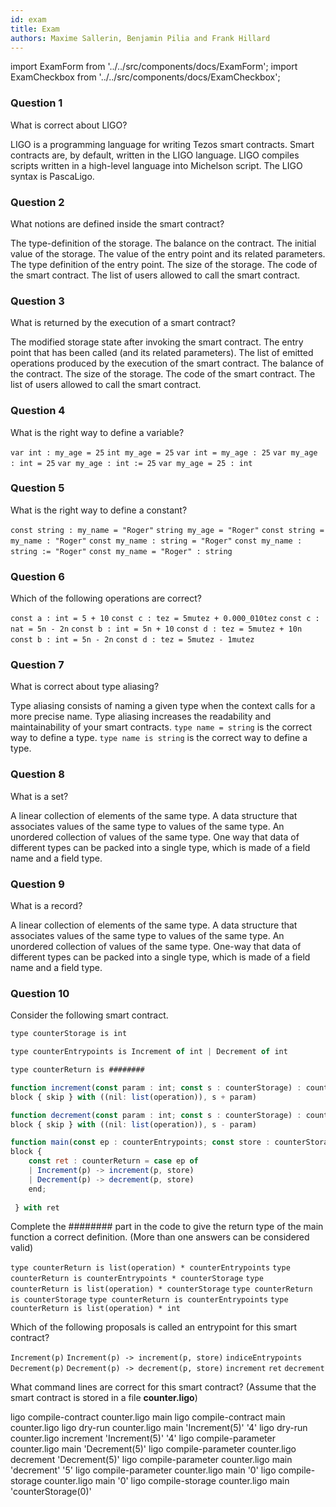 ```yaml
---
id: exam
title: Exam
authors: Maxime Sallerin, Benjamin Pilia and Frank Hillard
---
```


import ExamForm from '../../src/components/docs/ExamForm';
import ExamCheckbox from '../../src/components/docs/ExamCheckbox';

<ExamForm moduleName="DeFi">

### Question 1

What is correct about LIGO?

<ExamCheckbox name="00" isCorrect="true">LIGO is a programming language for writing Tezos smart contracts.</ExamCheckbox>
<ExamCheckbox name="01" isCorrect="false">Smart contracts are, by default, written in the LIGO language.</ExamCheckbox>
<ExamCheckbox name="02" isCorrect="true">LIGO compiles scripts written in a high-level language into Michelson script.</ExamCheckbox>
<ExamCheckbox name="03" isCorrect="false">The LIGO syntax is PascaLigo.</ExamCheckbox>

### Question 2

What notions are defined inside the smart contract?

<ExamCheckbox name="10" isCorrect="true">The type-definition of the storage.</ExamCheckbox>
<ExamCheckbox name="11" isCorrect="false">The balance on the contract.</ExamCheckbox>
<ExamCheckbox name="12" isCorrect="false">The initial value of the storage.</ExamCheckbox>
<ExamCheckbox name="13" isCorrect="false">The value of the entry point and its related parameters.</ExamCheckbox>
<ExamCheckbox name="14" isCorrect="true">The type definition of the entry point.</ExamCheckbox>
<ExamCheckbox name="15" isCorrect="false">The size of the storage.</ExamCheckbox>
<ExamCheckbox name="16" isCorrect="true">The code of the smart contract.</ExamCheckbox>
<ExamCheckbox name="17" isCorrect="false">The list of users allowed to call the smart contract.</ExamCheckbox>

### Question 3

What is returned by the execution of a smart contract?

<ExamCheckbox name="20" isCorrect="true">The modified storage state after invoking the smart contract.</ExamCheckbox>
<ExamCheckbox name="21" isCorrect="false">The entry point that has been called (and its related parameters).</ExamCheckbox>
<ExamCheckbox name="22" isCorrect="true">The list of emitted operations produced by the execution of the smart contract.</ExamCheckbox>
<ExamCheckbox name="23" isCorrect="false">The balance of the contract.</ExamCheckbox>
<ExamCheckbox name="24" isCorrect="false">The size of the storage.</ExamCheckbox>
<ExamCheckbox name="25" isCorrect="false">The code of the smart contract.</ExamCheckbox>
<ExamCheckbox name="26" isCorrect="false">The list of users allowed to call the smart contract.</ExamCheckbox>

### Question 4

What is the right way to define a variable?

<ExamCheckbox name="30" isCorrect="false">`var int : my_age = 25`</ExamCheckbox>
<ExamCheckbox name="31" isCorrect="false">`int my_age = 25`</ExamCheckbox>
<ExamCheckbox name="32" isCorrect="false">`var int = my_age : 25`</ExamCheckbox>
<ExamCheckbox name="33" isCorrect="false">`var my_age : int = 25`</ExamCheckbox>
<ExamCheckbox name="34" isCorrect="true">`var my_age : int := 25`</ExamCheckbox>
<ExamCheckbox name="35" isCorrect="false">`var my_age = 25 : int`</ExamCheckbox>

### Question 5

What is the right way to define a constant?

<ExamCheckbox name="40" isCorrect="false">`const string : my_name = "Roger"`</ExamCheckbox>
<ExamCheckbox name="41" isCorrect="false">`string my_age = "Roger"`</ExamCheckbox>
<ExamCheckbox name="42" isCorrect="false">`const string = my_name : "Roger"`</ExamCheckbox>
<ExamCheckbox name="43" isCorrect="true">`const my_name : string = "Roger"`</ExamCheckbox>
<ExamCheckbox name="44" isCorrect="false">`const my_name : string := "Roger"`</ExamCheckbox>
<ExamCheckbox name="45" isCorrect="false">`const my_name = "Roger" : string`</ExamCheckbox>

### Question 6

Which of the following operations are correct?

<ExamCheckbox name="50" isCorrect="true">`const a : int = 5 + 10`</ExamCheckbox>
<ExamCheckbox name="51" isCorrect="true">`const c : tez = 5mutez + 0.000_010tez`</ExamCheckbox>
<ExamCheckbox name="52" isCorrect="false">`const c : nat = 5n - 2n`</ExamCheckbox>
<ExamCheckbox name="53" isCorrect="true">`const b : int = 5n + 10`</ExamCheckbox>
<ExamCheckbox name="54" isCorrect="false">`const d : tez = 5mutez + 10n`</ExamCheckbox>
<ExamCheckbox name="55" isCorrect="true">`const b : int = 5n - 2n`</ExamCheckbox>
<ExamCheckbox name="56" isCorrect="true">`const d : tez = 5mutez - 1mutez`</ExamCheckbox>

### Question 7

What is correct about type aliasing?

<ExamCheckbox name="60" isCorrect="true">Type aliasing consists of naming a given type when the context calls for a more precise name.</ExamCheckbox>
<ExamCheckbox name="61" isCorrect="true">Type aliasing increases the readability and maintainability of your smart contracts.</ExamCheckbox>
<ExamCheckbox name="62" isCorrect="false">`type name = string` is the correct way to define a type.</ExamCheckbox>
<ExamCheckbox name="63" isCorrect="true">`type name is string` is the correct way to define a type.</ExamCheckbox>

### Question 8

What is a set?

<ExamCheckbox name="70" isCorrect="false">A linear collection of elements of the same type.</ExamCheckbox>
<ExamCheckbox name="71" isCorrect="false">A data structure that associates values of the same type to values of the same type.</ExamCheckbox>
<ExamCheckbox name="72" isCorrect="true">An unordered collection of values of the same type.</ExamCheckbox>
<ExamCheckbox name="73" isCorrect="false">One way that data of different types can be packed into a single type, which is made of a field name and a field type.</ExamCheckbox>

### Question 9

What is a record?

<ExamCheckbox name="80" isCorrect="false">A linear collection of elements of the same type.</ExamCheckbox>
<ExamCheckbox name="81" isCorrect="false">A data structure that associates values of the same type to values of the same type.</ExamCheckbox>
<ExamCheckbox name="82" isCorrect="false">An unordered collection of values of the same type.</ExamCheckbox>
<ExamCheckbox name="83" isCorrect="true">One-way that data of different types can be packed into a single type, which is made of a field name and a field type.</ExamCheckbox>

### Question 10

Consider the following smart contract.

```js
type counterStorage is int

type counterEntrypoints is Increment of int | Decrement of int

type counterReturn is ########

function increment(const param : int; const s : counterStorage) : counterReturn is 
block { skip } with ((nil: list(operation)), s + param)

function decrement(const param : int; const s : counterStorage) : counterReturn is 
block { skip } with ((nil: list(operation)), s - param)

function main(const ep : counterEntrypoints; const store : counterStorage) : counterReturn is
block { 
    const ret : counterReturn = case ep of 
    | Increment(p) -> increment(p, store)
    | Decrement(p) -> decrement(p, store)
    end;
    
 } with ret
```

Complete the ######## part in the code to give the return type of the main function a correct definition.
(More than one answers can be considered valid)

<ExamCheckbox name="90" isCorrect="false">`type counterReturn is list(operation) * counterEntrypoints`</ExamCheckbox>
<ExamCheckbox name="91" isCorrect="false">`type counterReturn is counterEntrypoints * counterStorage`</ExamCheckbox>
<ExamCheckbox name="92" isCorrect="true">`type counterReturn is list(operation) * counterStorage`</ExamCheckbox>
<ExamCheckbox name="93" isCorrect="false">`type counterReturn is counterStorage`</ExamCheckbox>
<ExamCheckbox name="94" isCorrect="false">`type counterReturn is counterEntrypoints`</ExamCheckbox>
<ExamCheckbox name="95" isCorrect="true">`type counterReturn is list(operation) * int`</ExamCheckbox>

Which of the following proposals is called an entrypoint for this smart contract?

<ExamCheckbox name="100" isCorrect="false">`Increment(p)`</ExamCheckbox>
<ExamCheckbox name="101" isCorrect="false">`Increment(p) -> increment(p, store)`</ExamCheckbox>
<ExamCheckbox name="102" isCorrect="false">`indiceEntrypoints`</ExamCheckbox>
<ExamCheckbox name="103" isCorrect="false">`Decrement(p)`</ExamCheckbox>
<ExamCheckbox name="104" isCorrect="false">`Decrement(p) -> decrement(p, store)`</ExamCheckbox>
<ExamCheckbox name="105" isCorrect="true">`increment`</ExamCheckbox>
<ExamCheckbox name="106" isCorrect="false">`ret`</ExamCheckbox>
<ExamCheckbox name="107" isCorrect="true">`decrement`</ExamCheckbox>

What command lines are correct for this smart contract?
(Assume that the smart contract is stored in a file **counter.ligo**)

<ExamCheckbox name="110" isCorrect="true">ligo compile-contract counter.ligo main</ExamCheckbox>
<ExamCheckbox name="111" isCorrect="false">ligo compile-contract main counter.ligo</ExamCheckbox>
<ExamCheckbox name="112" isCorrect="true">ligo dry-run counter.ligo main 'Increment(5)' '4'</ExamCheckbox>
<ExamCheckbox name="113" isCorrect="false">ligo dry-run counter.ligo increment 'Increment(5)' '4'</ExamCheckbox>
<ExamCheckbox name="114" isCorrect="true">ligo compile-parameter counter.ligo main 'Decrement(5)'</ExamCheckbox>
<ExamCheckbox name="115" isCorrect="false">ligo compile-parameter counter.ligo decrement 'Decrement(5)'</ExamCheckbox>
<ExamCheckbox name="116" isCorrect="false">ligo compile-parameter counter.ligo main 'decrement' '5'</ExamCheckbox>
<ExamCheckbox name="117" isCorrect="false">ligo compile-parameter counter.ligo main '0'</ExamCheckbox>
<ExamCheckbox name="118" isCorrect="true">ligo compile-storage counter.ligo main '0'</ExamCheckbox>
<ExamCheckbox name="119" isCorrect="false">ligo compile-storage counter.ligo main 'counterStorage(0)'</ExamCheckbox>

</ExamForm>